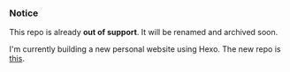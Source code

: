 ### Notice

This repo is already **out of support**. It will be renamed and archived soon.

I'm currently building a new personal website using Hexo. The new repo is [this](https://github.com/238728/hexoblog_gh).
